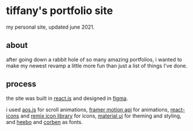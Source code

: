 # tiffany's portfolio site

my personal site, updated june 2021.

## about

after going down a rabbit hole of so many amazing portfolios, i wanted to make my newest revamp a little more fun than just a list of things I've done.

## process

the site was built in [react.js](https://reactjs.org/) and designed in [figma](https://www.figma.com/).

i used [aos.js](https://michalsnik.github.io/aos/) for scroll animations, [framer motion api](https://www.framer.com/api/motion/) for animations, [react-icons](https://react-icons.github.io/react-icons/) and [remix icon library](https://remixicon.com/) for icons, [material ui](https://material-ui.com/) for theming and styling, and [heebo](https://fonts.google.com/specimen/Heebo) and [corben](https://fonts.google.com/specimen/Corben) as fonts.
